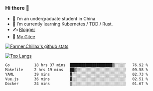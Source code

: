 ### Hi there 👋

- 🔭 I’m an undergraduate student in China.
- 🌱 I’m currently learning Kubernetes / TDD / Rust.
- ✍️ [Blogger](https://blog.farmer233.top)
- 🤔 [My Gitee](https://gitee.com/Farmer-chong)


[![Farmer.Chillax's github stats](https://github-readme-stats.vercel.app/api?username=FarmerChillax)](https://github.com/anuraghazra/github-readme-stats)

[![Top Langs](https://github-readme-stats.vercel.app/api/top-langs/?username=FarmerChillax&layout=compact&hide=html,css,javascript)](https://github.com/anuraghazra/github-readme-stats)


<a href="https://wakatime.com/@Farmer"> </a>
          <!--START_SECTION:waka-->

```txt
Go           18 hrs 37 mins  ███████████████████▒░░░░░   76.92 %
Makefile     2 hrs 19 mins   ██▒░░░░░░░░░░░░░░░░░░░░░░   09.58 %
YAML         39 mins         ▓░░░░░░░░░░░░░░░░░░░░░░░░   02.73 %
Vue.js       36 mins         ▓░░░░░░░░░░░░░░░░░░░░░░░░   02.51 %
Docker       24 mins         ▒░░░░░░░░░░░░░░░░░░░░░░░░   01.67 %
```

<!--END_SECTION:waka-->



<!--
**Farmer-chong/Farmer-chong** is a ✨ _special_ ✨ repository because its `README.md` (this file) appears on your GitHub profile.

Here are some ideas to get you started:

- 🔭 I’m currently working on ...
- 🌱 I’m currently learning ...
- 👯 I’m looking to collaborate on ...
- 🤔 I’m looking for help with ...
- 💬 Ask me about ...
- 📫 How to reach me: ...
- 😄 Pronouns: ...
- ⚡ Fun fact: ...
-->
